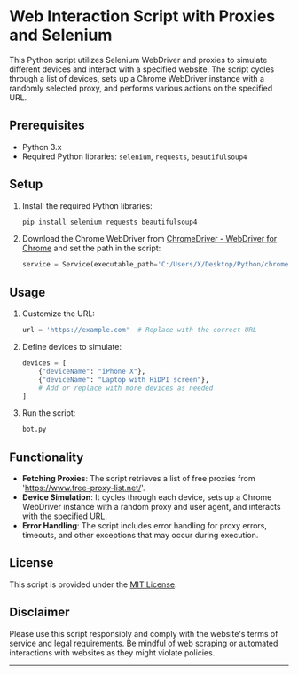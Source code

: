 
# Web Interaction Script with Proxies and Selenium

This Python script utilizes Selenium WebDriver and proxies to simulate different devices and interact with a specified website. The script cycles through a list of devices, sets up a Chrome WebDriver instance with a randomly selected proxy, and performs various actions on the specified URL.

## Prerequisites

- Python 3.x
- Required Python libraries: `selenium`, `requests`, `beautifulsoup4`

## Setup

1. Install the required Python libraries:
   ```bash
   pip install selenium requests beautifulsoup4
   ```

2. Download the Chrome WebDriver from [ChromeDriver - WebDriver for Chrome](https://sites.google.com/chromium.org/driver/) and set the path in the script:
   ```python
   service = Service(executable_path='C:/Users/X/Desktop/Python/chrome/chromedriver.exe')
   ```

## Usage

1. Customize the URL:
   ```python
   url = 'https://example.com'  # Replace with the correct URL
   ```

2. Define devices to simulate:
   ```python
   devices = [
       {"deviceName": "iPhone X"},
       {"deviceName": "Laptop with HiDPI screen"},
       # Add or replace with more devices as needed
   ]
   ```

3. Run the script:
   ```bash
   bot.py
   ```

## Functionality

- **Fetching Proxies**: The script retrieves a list of free proxies from 'https://www.free-proxy-list.net/'.
- **Device Simulation**: It cycles through each device, sets up a Chrome WebDriver instance with a random proxy and user agent, and interacts with the specified URL.
- **Error Handling**: The script includes error handling for proxy errors, timeouts, and other exceptions that may occur during execution.

## License

This script is provided under the [MIT License](LICENSE).

## Disclaimer

Please use this script responsibly and comply with the website's terms of service and legal requirements. Be mindful of web scraping or automated interactions with websites as they might violate policies.

---
